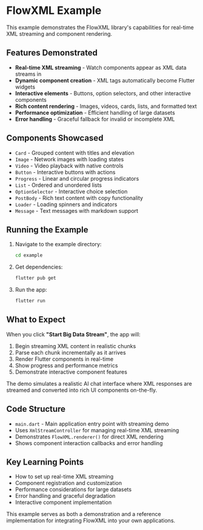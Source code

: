 # FlowXML Example

This example demonstrates the FlowXML library's capabilities for real-time XML streaming and component rendering.

## Features Demonstrated

- **Real-time XML streaming** - Watch components appear as XML data streams in
- **Dynamic component creation** - XML tags automatically become Flutter widgets
- **Interactive elements** - Buttons, option selectors, and other interactive components
- **Rich content rendering** - Images, videos, cards, lists, and formatted text
- **Performance optimization** - Efficient handling of large datasets
- **Error handling** - Graceful fallback for invalid or incomplete XML

## Components Showcased

- `Card` - Grouped content with titles and elevation
- `Image` - Network images with loading states
- `Video` - Video playback with native controls
- `Button` - Interactive buttons with actions
- `Progress` - Linear and circular progress indicators
- `List` - Ordered and unordered lists
- `OptionSelector` - Interactive choice selection
- `PostBody` - Rich text content with copy functionality
- `Loader` - Loading spinners and indicators
- `Message` - Text messages with markdown support

## Running the Example

1. Navigate to the example directory:
   ```bash
   cd example
   ```

2. Get dependencies:
   ```bash
   flutter pub get
   ```

3. Run the app:
   ```bash
   flutter run
   ```

## What to Expect

When you click **"Start Big Data Stream"**, the app will:

1. Begin streaming XML content in realistic chunks
2. Parse each chunk incrementally as it arrives
3. Render Flutter components in real-time
4. Show progress and performance metrics
5. Demonstrate interactive component features

The demo simulates a realistic AI chat interface where XML responses are streamed and converted into rich UI components on-the-fly.

## Code Structure

- `main.dart` - Main application entry point with streaming demo
- Uses `XmlStreamController` for managing real-time XML streaming
- Demonstrates `FlowXML.renderer()` for direct XML rendering
- Shows component interaction callbacks and error handling

## Key Learning Points

- How to set up real-time XML streaming
- Component registration and customization
- Performance considerations for large datasets
- Error handling and graceful degradation
- Interactive component implementation

This example serves as both a demonstration and a reference implementation for integrating FlowXML into your own applications.
